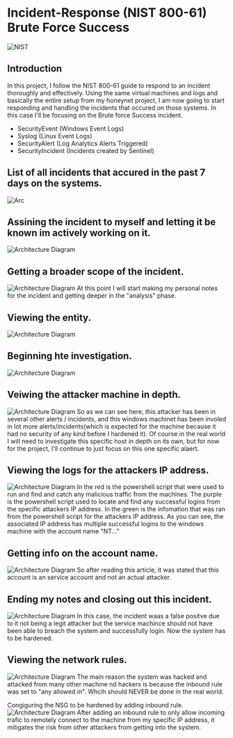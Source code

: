 # Incident-Response (NIST 800-61) Brute Force Success

![NIST](https://i.imgur.com/aAAATFM.png)

## Introduction

In this project, I follow the NIST 800-61 guide to respond to an incident thoroughly and effectively. Using the same virtual machines and logs and basically the entire setup from my honeynet project, I am now going to start responding and handling the incidents that occured on those systems. In this case I'll be focusing on the Brute force Success incident. 

- SecurityEvent (Windows Event Logs)
- Syslog (Linux Event Logs)
- SecurityAlert (Log Analytics Alerts Triggered)
- SecurityIncident (Incidents created by Sentinel)


## List of all incidents that accured in the past 7 days on the systems.
![Arc](https://i.imgur.com/IlpcYPy.png)

## Assining the incident to myself and letting it be known im actively working on it.
![Architecture Diagram](https://i.imgur.com/6J17BIQ.png)

## Getting a broader scope of the incident.
![Architecture Diagram](https://i.imgur.com/VhLii9g.png)
At this point I will start making my personal notes for the incident and getting deeper in the "analysis" phase. 

## Viewing the entity.
![Architecture Diagram](https://i.imgur.com/GNUlPMk.png)

## Beginning hte investigation.
![Architecture Diagram](https://i.imgur.com/MqN3Wly.png)


## Veiwing the attacker machine in depth.
![Architecture Diagram](https://i.imgur.com/jGmsx5n.png)
So as we can see here, this attacker has been in several other alerts / incidents, and this windows machinet has been involed in lot more alerts/incidents(which is expected for the machine because it had no security of any kind before I hardened it). Of course in the real world I will need to investigate this specific host in depth on its own, but for now for the project, I'll continue to just focus on this one specific alaert.

## Viewing the logs for the attackers IP address.
![Architecture Diagram](https://i.imgur.com/QWptm0j.png)
In the red is the powershell script that were used to run and find and catch any malicious traffic from the machines. The purple is the powershell script used to locate and find any successful logins from the specific attackers IP address. In the green is the infomation that was ran from the powershell script for the attackers IP address. As you can see, the associated IP address has multiple successful logins to the windows machine with the account name "NT..."

## Getting info on the account name.
![Architecture Diagram](https://i.imgur.com/3vFy0A1.png)
So after reading this article, it was stated that this account is an service account and not an actual attacker. 

## Ending my notes and closing out this incident.
![Architecture Diagram](https://i.imgur.com/7yx9j11.png)
In this case, the incident waas a false positve due to it not being a legit attacker but the service machince should not have been able to breach the system and successfully login. Now the system has to be hardened.


## Viewing the network rules.
![Architecture Diagram](https://i.imgur.com/UoJVsZZ.png)
The main reason the system was hacked and attacked from many other machine nd hackers is because the inbound rule was set to "any allowed in". Whcih should NEVER be done in the real world. 

Congiguring the NSG to be hardened by adding inbound rule.
![Architecture Diagram](https://i.imgur.com/uMW7Odu.png)
After adding an inbound rule to only allow incoming trafic to remotely connect to the machine from my specific IP address, it mitigates the risk from other attackers from getting into the system. 




















